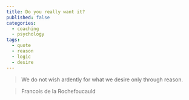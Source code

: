 ```yaml
---
title: Do you really want it?
published: false
categories:
  - coaching
  - psychology
tags:
  - quote
  - reason
  - logic
  - desire
---
```

>We do not wish ardently for what we desire only through reason.

>Francois de la Rochefoucauld